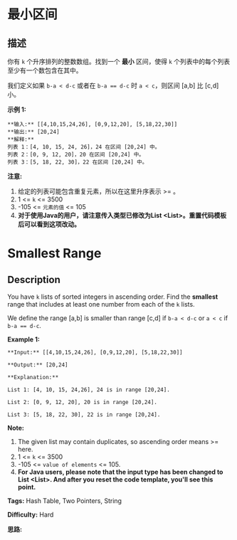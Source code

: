 # 最小区间

## 描述

你有 `k` 个升序排列的整数数组。找到一个 **最小** 区间，使得 `k` 个列表中的每个列表至少有一个数包含在其中。

我们定义如果 `b-a < d-c` 或者在 `b-a == d-c` 时 `a < c`，则区间 [a,b] 比 [c,d] 小。

**示例 1:**

    
    
    **输入:** [[4,10,15,24,26], [0,9,12,20], [5,18,22,30]]
    **输出:** [20,24]
    **解释:** 
    列表 1：[4, 10, 15, 24, 26]，24 在区间 [20,24] 中。
    列表 2：[0, 9, 12, 20]，20 在区间 [20,24] 中。
    列表 3：[5, 18, 22, 30]，22 在区间 [20,24] 中。
    

**注意:**

  1. 给定的列表可能包含重复元素，所以在这里升序表示 >= 。
  2. 1 <= `k` <= 3500
  3. -105 <= `元素的值` <= 105
  4. **对于使用Java的用户，请注意传入类型已修改为List <List<Integer>>。重置代码模板后可以看到这项改动。**



# Smallest Range

## Description



You have `k` lists of sorted integers in ascending order. Find the **smallest** range that includes at least one number from each of the `k` lists.

We define the range [a,b] is smaller than range [c,d] if `b-a < d-c` or `a < c` if `b-a == d-c`.

**Example 1:**  

    
    
    **Input:** [[4,10,15,24,26], [0,9,12,20], [5,18,22,30]]
    **Output:** [20,24]
    **Explanation:** 
    List 1: [4, 10, 15, 24,26], 24 is in range [20,24].
    List 2: [0, 9, 12, 20], 20 is in range [20,24].
    List 3: [5, 18, 22, 30], 22 is in range [20,24].
    

**Note:**  

  1. The given list may contain duplicates, so ascending order means >= here.
  2. 1 <= `k` <= 3500
  3. -105 <= `value of elements` <= 105.
  4. **For Java users, please note that the input type has been changed to List <List<Integer>>. And after you reset the code template, you'll see this point.**

  


**Tags:** Hash Table, Two Pointers, String

**Difficulty:** Hard

**思路:**
